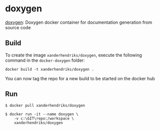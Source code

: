 # doxygen
[doxygen](https://github.com/xanderhendriks/docker-doxygen): Doxygen docker container for documentation generation from source code

## Build
To create the image `xanderhendriks/doxygen`, execute the following command in the
`docker-doxygen` folder:

    docker build -t xanderhendriks/doxygen .

You can now tag the repo for a new build to be started on the docker hub


## Run
    $ docker pull xanderhendriks/doxygen

    $ docker run -it --name doxygen \
        -v c:\GIT\repo:/workspace \
        xanderhendriks/doxygen

